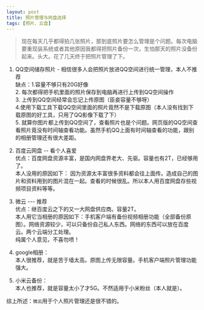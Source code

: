 ```yaml
---
layout: post
title: 照片管理与网盘选择
tags: [照片、云盘]
---
```

> 现在每天几乎都得拍几张照片，那到底照片要怎么管理是个问题。每次电脑要重现装系统或者其他原因我都得把照片备份一次，生怕那天的照片没备份起来。头大。花了几天终于把照片管理了下。

1.  QQ空间储存照片 - 相信很多人会把照片放进QQ空间进行统一管理，本人不推荐  
      缺点：1.容量不够只有20G好像  
            2. 每次都得把手机里面的照片保存到电脑再进行上传到QQ空间操作  
            3. 上传到QQ空间经常会忘记上传原图（臣妾容量不够呀）  
            4.使用下载工具下载QQ空间里面的照片竟然不是下载原图（本人没有找到下载原图的好工具，只用了QQ影像下载了下）  
            5. 就算你图片都上传到QQ空间了，查看照片也是个问题。网页版的QQ空间查看照片竟没有时间轴查看功能。虽然手机QQ上面有时间轴查看的功能，跟别的相册管理还有很大差距。
    
2. 百度云网盘 -- 看个人喜爱  
   优点：百度网盘资源丰富，是国内网盘界老大、先驱。容量也有2T，已经够用了。  
   本人没用的原因如下： 因为资源太丰富很多资料都会往上面传。造成自己的图片和资料用到的图片混在一起。查看的时候很乱。所以本人用百度网盘存些视频项目资料等等。  
    
    
3. 微云  --- 推荐  
    优点：继百度云之下的又一大网盘供应商。容量2T。  
     本人用它当相册的原因如下：手机客户端有备份视频相册功能（全部备份原图）。网络资源较少，可以只备份自己私人东西。网络的东西可以放在百度云。两个云端分工处理。  
     纯属个人意见，不喜勿喷！

4. google相册：  
   本人很推荐，就是苦于墙太高。原图上传无限容量。手机客户端照片管理功能强大。    
    
5. 小米云备份：  
    本人也推荐，就是容量太小了才5G。不然适用于小米粉丝（本人就是）。  

综上所述：`微云`用于个人照片管理还是很不错的。


